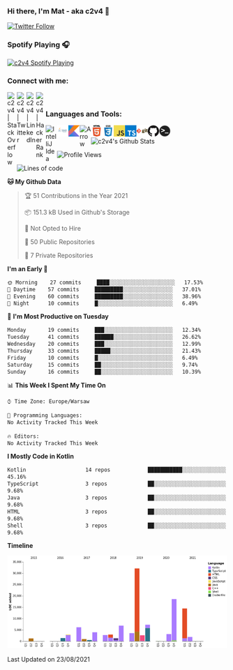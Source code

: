 ### Hi there, I'm Mat - aka c2v4 👋

[![Twitter Follow](https://img.shields.io/twitter/follow/1c2v4?color=1DA1F2&logo=twitter&style=for-the-badge)](https://twitter.com/intent/follow?original_referer=https%3A%2F%2Fgithub.com%2Fc2v4&screen_name=1c2v4)

### Spotify Playing 🎧
[<img src="https://novatorem.c2v4.vercel.app/api/spotify" alt="c2v4 Spotify Playing" width="350" />](https://open.spotify.com/user/c2v4)

### Connect with me:

[<img align="left" alt="c2v4 | StackOverflow" width="22px" src="https://cdn.jsdelivr.net/npm/simple-icons@3.6.1/icons/stackoverflow.svg" />](https://stackoverflow.com/users/7548024)
[<img align="left" alt="c2v4 | Twitter" width="22px" src="https://cdn.jsdelivr.net/npm/simple-icons@v3/icons/twitter.svg" />](https://twitter.com/1c2v4)
[<img align="left" alt="c2v4 | LinkedIn" width="22px" src="https://cdn.jsdelivr.net/npm/simple-icons@v3/icons/linkedin.svg" />](https://www.linkedin.com/in/dudamateusz/)
[<img align="left" alt="c2v4 | HackerRank" width="22px" src="https://cdn.jsdelivr.net/npm/simple-icons@3.6.1/icons/hackerrank.svg" />](https://www.hackerrank.com/the_pro1)

<br />

### Languages and Tools:

<img align="left" alt="IntelliJ Idea" width="26px" src="https://avatars0.githubusercontent.com/u/878437?s=200&v=4" />
<img align="left" alt="Java" width="26px" src="https://raw.githubusercontent.com/github/explore/80688e429a7d4ef2fca1e82350fe8e3517d3494d/topics/java/java.png" />
<img align="left" alt="Kotlin" width="26px" src="https://raw.githubusercontent.com/github/explore/80688e429a7d4ef2fca1e82350fe8e3517d3494d/topics/kotlin/kotlin.png" />
<img align="left" alt="Arrow" width="26px" src="https://avatars2.githubusercontent.com/u/29458023?s=200&v=4" />
<img align="left" alt="HTML5" width="26px" src="https://raw.githubusercontent.com/github/explore/80688e429a7d4ef2fca1e82350fe8e3517d3494d/topics/html/html.png" />
<img align="left" alt="CSS3" width="26px" src="https://raw.githubusercontent.com/github/explore/80688e429a7d4ef2fca1e82350fe8e3517d3494d/topics/css/css.png" />
<img align="left" alt="JavaScript" width="26px" src="https://raw.githubusercontent.com/github/explore/80688e429a7d4ef2fca1e82350fe8e3517d3494d/topics/javascript/javascript.png" />
<img align="left" alt="TypeScript" width="26px" src="https://raw.githubusercontent.com/github/explore/80688e429a7d4ef2fca1e82350fe8e3517d3494d/topics/typescript/typescript.png" />
<img align="left" alt="Git" width="26px" src="https://raw.githubusercontent.com/github/explore/80688e429a7d4ef2fca1e82350fe8e3517d3494d/topics/git/git.png" />
<img align="left" alt="GitHub" width="26px" src="https://raw.githubusercontent.com/github/explore/78df643247d429f6cc873026c0622819ad797942/topics/github/github.png" />
<img align="left" alt="Terminal" width="26px" src="https://raw.githubusercontent.com/github/explore/80688e429a7d4ef2fca1e82350fe8e3517d3494d/topics/terminal/terminal.png" />  


<br />

<img align="center" alt="c2v4's Github Stats" src="https://github-readme-stats.c2v4.vercel.app/api?username=c2v4&show_icons=true&hide_border=true" />  


<br />

<!--START_SECTION:waka-->
![Profile Views](http://img.shields.io/badge/Profile%20Views-1-blue)

![Lines of code](https://img.shields.io/badge/From%20Hello%20World%20I%27ve%20Written-115064%20lines%20of%20code-blue)

**🐱 My Github Data** 

> 🏆 51 Contributions in the Year 2021
 > 
> 📦 151.3 kB Used in Github's Storage 
 > 
> 🚫 Not Opted to Hire
 > 
> 📜 50 Public Repositories 
 > 
> 🔑 7 Private Repositories  
 > 
**I'm an Early 🐤** 

```text
🌞 Morning    27 commits     ████░░░░░░░░░░░░░░░░░░░░░   17.53% 
🌆 Daytime    57 commits     █████████░░░░░░░░░░░░░░░░   37.01% 
🌃 Evening    60 commits     █████████░░░░░░░░░░░░░░░░   38.96% 
🌙 Night      10 commits     █░░░░░░░░░░░░░░░░░░░░░░░░   6.49%

```
📅 **I'm Most Productive on Tuesday** 

```text
Monday       19 commits     ███░░░░░░░░░░░░░░░░░░░░░░   12.34% 
Tuesday      41 commits     ██████░░░░░░░░░░░░░░░░░░░   26.62% 
Wednesday    20 commits     ███░░░░░░░░░░░░░░░░░░░░░░   12.99% 
Thursday     33 commits     █████░░░░░░░░░░░░░░░░░░░░   21.43% 
Friday       10 commits     █░░░░░░░░░░░░░░░░░░░░░░░░   6.49% 
Saturday     15 commits     ██░░░░░░░░░░░░░░░░░░░░░░░   9.74% 
Sunday       16 commits     ██░░░░░░░░░░░░░░░░░░░░░░░   10.39%

```


📊 **This Week I Spent My Time On** 

```text
⌚︎ Time Zone: Europe/Warsaw

💬 Programming Languages: 
No Activity Tracked This Week

🔥 Editors: 
No Activity Tracked This Week

```

**I Mostly Code in Kotlin** 

```text
Kotlin                   14 repos            ███████████░░░░░░░░░░░░░░   45.16% 
TypeScript               3 repos             ██░░░░░░░░░░░░░░░░░░░░░░░   9.68% 
Java                     3 repos             ██░░░░░░░░░░░░░░░░░░░░░░░   9.68% 
HTML                     3 repos             ██░░░░░░░░░░░░░░░░░░░░░░░   9.68% 
Shell                    3 repos             ██░░░░░░░░░░░░░░░░░░░░░░░   9.68%

```


**Timeline**

![Chart not found](https://raw.githubusercontent.com/c2v4/c2v4/master/charts/bar_graph.png) 


 Last Updated on 23/08/2021
<!--END_SECTION:waka-->
